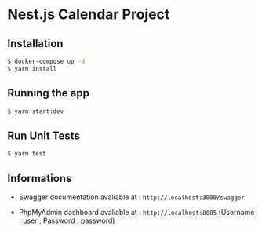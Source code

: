 # Nest.js Calendar Project

## Installation

```bash
$ docker-compose up -d
$ yarn install
```

## Running the app

```bash
$ yarn start:dev
```

## Run Unit Tests

```bash
$ yarn test
```

## Informations

- Swagger documentation avaliable at : `http://localhost:3000/swagger`

- PhpMyAdmin dashboard avaliable at : `http://localhost:8085` (Username : user , Password : password)
